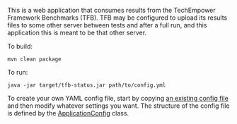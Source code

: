 This is a web application that consumes results from the TechEmpower Framework
Benchmarks (TFB).  TFB may be configured to upload its results files to some
other server between tests and after a full run, and this application this is
meant to be that other server.

To build:

```
mvn clean package
```

To run:

```
java -jar target/tfb-status.jar path/to/config.yml
```

To create your own YAML config file, start by copying [an existing config
file](config/mhixson.yml) and then modify whatever settings you want.  The
structure of the config file is defined by the
[ApplicationConfig](src/main/java/tfb/status/config/ApplicationConfig.java)
class.
